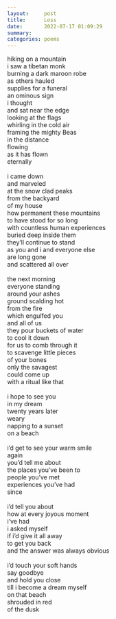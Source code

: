 ```yaml
---
layout:     post
title:      Loss
date:       2022-07-17 01:09:29
summary:    
categories: poems
---
```


hiking on a mountain\
i saw a tibetan monk\
burning a dark maroon robe\
as others hauled\
supplies for a funeral\
an ominous sign\
i thought\
and sat near the edge\
looking at the flags\
whirling in the cold air\
framing the mighty Beas\
in the distance\
flowing\
as it has flown\
eternally\
\
i came down\
and marveled\
at the snow clad peaks\
from the backyard\
of my house\
how permanent these mountains\
to have stood for so long\
with countless human experiences\
buried deep inside them\
they’ll continue to stand\
as you and i and everyone else\
are long gone\
and scattered all over\
\
the next morning\
everyone standing\
around your ashes\
ground scalding hot\
from the fire\
which engulfed you\
and all of us\
they pour buckets of water\
to cool it down\
for us to comb through it\
to scavenge little pieces\
of your bones\
only the savagest\
could come up\
with a ritual like that\
\
i hope to see you\
in my dream\
twenty years later\
weary\
napping to a sunset\
on a beach\
\
i’d get to see your warm smile\
again\
you’d tell me about\
the places you’ve been to\
people you’ve met\
experiences you’ve had\
since\
\
i’d tell you about\
how at every joyous moment\
i’ve had\
i asked myself\
if i’d give it all away\
to get you back\
and the answer was always obvious\
\
i’d touch your soft hands\
say goodbye\
and hold you close\
till i become a dream myself\
on that beach\
shrouded in red\
of the dusk
